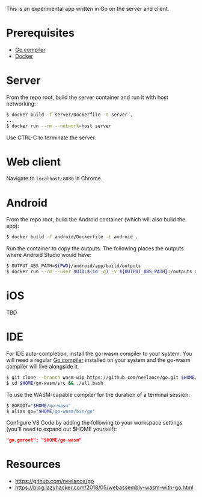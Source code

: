 This is an experimental app written in Go on the server and client.

# Prerequisites

 - [Go compiler](https://golang.org)
 - [Docker](https://docker.com)

# Server

From the repo root, build the server container and run it with host networking:

```bash
$ docker build -f server/Dockerfile -t server .
...
$ docker run --rm --network=host server
```

Use CTRL-C to terminate the server.

# Web client

Navigate to `localhost:8080` in Chrome.

# Android

From the repo root, build the Android container (which will also build the app):

```bash
$ docker build -f android/Dockerfile -t android .
```

Run the container to copy the outputs. The following places the outputs where Android Studio would have:

```bash
$ OUTPUT_ABS_PATH=${PWD}/android/app/build/outputs
$ docker run --rm --user $UID:$(id -g) -v ${OUTPUT_ABS_PATH}:/outputs android
```

# iOS

TBD

# IDE

For IDE auto-completion, install the go-wasm compiler to your system. You will need a regular [Go compiler](https://golang.org/) installed on your system and the go-wasm compiler will live alongside it.

```bash
$ git clone --branch wasm-wip https://github.com/neelance/go.git $HOME/go-wasm
$ cd $HOME/go-wasm/src && ./all.bash
```

To use the WASM-capable compiler for the duration of a terminal session:

```bash
$ GOROOT="$HOME/go-wasm"
$ alias go="$HOME/go-wasm/bin/go"
```

Configure VS Code by adding the following to your workspace settings (you'll need to expand out $HOME yourself):

```json
"go.goroot": "$HOME/go-wasm"
```

# Resources

 - https://github.com/neelance/go
 - https://blog.lazyhacker.com/2018/05/webassembly-wasm-with-go.html
